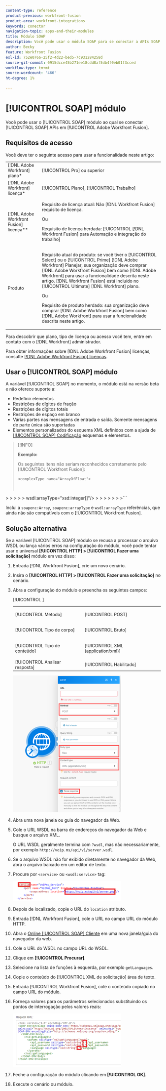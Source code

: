 ```yaml
---
content-type: reference
product-previous: workfront-fusion
product-area: workfront-integrations
keywords: conector
navigation-topic: apps-and-their-modules
title: Módulo SOAP
description: Você pode usar o módulo SOAP para se conectar a APIs SOAP no Adobe Workfront Fusion.
author: Becky
feature: Workfront Fusion
exl-id: 752e0766-25f2-4d22-bed5-7c931284258d
source-git-commit: 0915dcce45b271ee18cdd8af5db4f0eb01f3cced
workflow-type: tm+mt
source-wordcount: '466'
ht-degree: 1%

---
```


# [!UICONTROL SOAP] módulo

Você pode usar o [!UICONTROL SOAP] módulo ao qual se conectar [!UICONTROL SOAP] APIs em [!UICONTROL Adobe Workfront Fusion].

## Requisitos de acesso

Você deve ter o seguinte acesso para usar a funcionalidade neste artigo:

<table style="table-layout:auto"> 
 <col> 
 <col> 
 <tbody> 
  <tr> 
   <td role="rowheader">[!DNL Adobe Workfront] plano*</td>
  <td> <p>[!UICONTROL Pro] ou superior</p> </td>
  </tr> 
  <tr data-mc-conditions=""> 
   <td role="rowheader">[!DNL Adobe Workfront] licença*</td>
   <td> <p>[!UICONTROL Plano], [!UICONTROL Trabalho]</p> </td> 
  </tr> 
  <tr> 
   <td role="rowheader">[!DNL Adobe Workfront Fusion] licença**</td> 
   <td>
   <p>Requisito de licença atual: Não [!DNL Workfront Fusion] requisito de licença.</p>
   <p>Ou</p>
   <p>Requisito de licença herdada: [!UICONTROL [!DNL Workfront Fusion] para Automação e integração do trabalho] </p>
   </td> 
  </tr> 
  <tr> 
   <td role="rowheader">Produto</td> 
   <td>
   <p>Requisito atual do produto: se você tiver o [!UICONTROL Select] ou o [!UICONTROL Prime] [!DNL Adobe Workfront] Planejar, sua organização deve comprar [!DNL Adobe Workfront Fusion] bem como [!DNL Adobe Workfront] para usar a funcionalidade descrita neste artigo. [!DNL Workfront Fusion] está incluído no [!UICONTROL Ultimate] [!DNL Workfront] plano.</p>
   <p>Ou</p>
   <p>Requisito de produto herdado: sua organização deve comprar [!DNL Adobe Workfront Fusion] bem como [!DNL Adobe Workfront] para usar a funcionalidade descrita neste artigo.</p>
   </td> 
  </tr> 
 </tbody> 
</table>

Para descobrir que plano, tipo de licença ou acesso você tem, entre em contato com o [!DNL Workfront] administrador.

Para obter informações sobre [!DNL Adobe Workfront Fusion] licenças, consulte [[!DNL Adobe Workfront Fusion] licenças](../../workfront-fusion/get-started/license-automation-vs-integration.md).

## Usar o [!UICONTROL SOAP] módulo

A variável [!UICONTROL SOAP] no momento, o módulo está na versão beta e não oferece suporte a:

* Redefinir elementos
* Restrições de dígitos de fração
* Restrições de dígitos totais
* Restrições de espaço em branco
* Várias partes nas mensagens de entrada e saída. Somente mensagens de parte única são suportadas
* Elementos personalizados do esquema XML definidos com a ajuda de [[!UICONTROL SOAP] Codificação](http://schemas.xmlsoap.org) esquemas e elementos.

>[!INFO]
>
>**Exemplo:**
>  
>Os seguintes itens não seriam reconhecidos corretamente pelo [!UICONTROL Workfront Fusion]:
>
>```
><complexType name="ArrayOfFloat">
>
>   
  <complexContent>
>
>      
     <restriction base="soapenc:Array">
>
>         
        <attribute ref="soapenc:arrayType"
>
>            
           wsdl:arrayType="xsd:integer[]"/>
>
>      
     </restriction>
>
>   
  </complexContent>
>
>
</complexType>
>```

Inclui a `soapenc:Array`, `soapenc:arrayType` e `wsdl:arrayType` referências, que ainda não são compatíveis com o [!UICONTROL Workfront Fusion].

## Solução alternativa

Se a variável [!UICONTROL SOAP] módulo se recusa a processar o arquivo WSDL ou lança vários erros na configuração do módulo, você pode tentar usar o universal **[!UICONTROL HTTP] > [!UICONTROL Fazer uma solicitação]** módulo em vez disso:

1. Entrada [!DNL Workfront Fusion], crie um novo cenário.
1. Insira o **[!UICONTROL HTTP] > [!UICONTROL Fazer uma solicitação]** no cenário.
1. Abra a configuração do módulo e preencha os seguintes campos:

   <table style="table-layout:auto"> 
    <col> 
    <col> 
    <tbody> 
     <tr> 
      <td role="rowheader">[!UICONTROL Método]</td> 
      <td> <p>[!UICONTROL POST]</p> </td> 
     </tr> 
     <tr data-mc-conditions=""> 
      <td role="rowheader">[!UICONTROL Tipo de corpo]</td> 
      <td> <p>[!UICONTROL Bruto]</p> </td> [!UICONTROL ]
     </tr> 
     <tr> 
      <td role="rowheader">[!UICONTROL Tipo de conteúdo]</td> 
      <td> <p>[!UICONTROL XML (application/xml)]</p> </td> 
     </tr> 
     <tr> 
      <td role="rowheader">[!UICONTROL Analisar resposta]</td> 
      <td>[!UICONTROL Habilitado]</td> 
     </tr> 
    </tbody> 
   </table>

   ![](assets/workaround-350x443.png)

1. Abra uma nova janela ou guia do navegador da Web.
1. Cole o URL WSDL na barra de endereços do navegador da Web e busque o arquivo XML.

   O URL WSDL geralmente termina com `?wsdl`, mas não necessariamente, por exemplo `http://voip.ms/api/v1/server.wsdl`.

1. Se o arquivo WSDL não for exibido diretamente no navegador da Web, abra o arquivo baixado em um editor de texto.
1. Procure por `<service>` ou `<wsdl:service>` tag:

   ![](assets/service-350x65.png)

1. Depois de localizado, copie o URL do `location` atributo.
1. Entrada [!DNL Workfront Fusion], cole o URL no campo URL do módulo HTTP.
1. Abra o [Online [!UICONTROL SOAP] Cliente](https://wsdlbrowser.com/) em uma nova janela/guia do navegador da web.
1. Cole o URL do WSDL no campo URL do WSDL.
1. Clique em **[!UICONTROL Procurar]**.
1. Selecione na lista de funções à esquerda, por exemplo `getLanguages`.
1. Copie o conteúdo do [!UICONTROL XML de solicitação] área de texto.
1. Entrada [!UICONTROL Workfront Fusion], cole o conteúdo copiado no campo URL do módulo.
1. Forneça valores para os parâmetros selecionados substituindo os pontos de interrogação pelos valores reais:

   ![](assets/request-xml-350x172.png)

1. Feche a configuração do módulo clicando em **[!UICONTROL OK]**.
1. Execute o cenário ou módulo.
